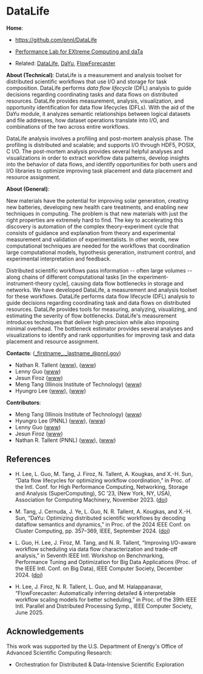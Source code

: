 <!-- -*-Mode: markdown;-*- -->
<!-- $Id$ -->


DataLife
=============================================================================

**Home**:
  - https://github.com/pnnl/DataLife
  
  - [Performance Lab for EXtreme Computing and daTa](https://github.com/perflab-exact)

  - Related: 
  [DataLife](https://github.com/pnnl/DataLife),
  [DaYu](https://github.com/pnnl/DaYu),
  [FlowForecaster](https://github.com/pnnl/FlowForecaster)


**About (Technical)**: 
DataLife is a measurement and analysis toolset for distributed
scientific workflows that use I/O and storage for task
composition. DataLife performs _data flow lifecycle_ (DFL) analysis to
guide decisions regarding coordinating tasks and data flows on
distributed resources. DataLife provides measurement, analysis,
visualization, and opportunity identification for data flow lifecycles
(DFLs). With the aid of the DaYu module, it analyzes semantic
relationships between logical datasets and file addresses, how dataset
operations translate into I/O, and combinations of the two across
entire workflows.

DataLife analysis involves a profiling and post-mortem analysis
phase. The profiling is distributed and scalable; and supports I/O
through HDF5, POSIX, C I/O.  The post-mortem analysis provides several
helpful analyses and visualizations in order to extract workflow data
patterns, develop insights into the behavior of data flows, and
identify opportunities for both users and I/O libraries to optimize
improving task placement and data placement and resource assignment.


**About (General)**: 

New materials have the potential for improving solar generation,
creating new batteries, developing new health care treatments, and
enabling new techniques in computing. The problem is that new
materials with just the right properties are extremely hard to
find. The key to accelerating this discovery is automation of the
complex theory-experiment cycle that consists of guidance and
explanation from theory and experimental measurement and validation of
experimentalists. In other words, new computational techniques are
needed for the workflows that coordination large computational models,
hypothesis generation, instrument control, and experimental
interpretation and feedback.

Distributed scientific workflows pass information -- often large
volumes -- along chains of different computational tasks [in the
experiment-instrument-theory cycle], causing data flow bottlenecks in
storage and networks. We have developed DataLife, a measurement and
analysis toolset for these workflows. DataLife performs data flow
lifecycle (DFL) analysis to guide decisions regarding coordinating
task and data flows on distributed resources. DataLife provides tools
for measuring, analyzing, visualizing, and estimating the severity of
flow bottlenecks. DataLife's measurement introduces techniques that
deliver high precision while also imposing minimal overhead. The
bottleneck estimator provides several analyses and visualizations to
identify and rank opportunities for improving task and data placement
and resource assignment.


**Contacts**: (_firstname_._lastname_@pnnl.gov)
  - Nathan R. Tallent ([www](https://hpc.pnnl.gov/people/tallent)), ([www](https://www.pnnl.gov/people/nathan-tallent))
  - Lenny Guo ([www](https://www.pnnl.gov/people/luanzheng-guo))
  - Jesun Firoz ([www](https://www.pnnl.gov/people/jesun-firoz))
  - Meng Tang (Illinois Institute of Technology) ([www](https://scholar.google.com/citations?user=KXC9NesAAAAJ&hl=en))
  - Hyungro Lee ([www](https://www.pnnl.gov/science/staff/staff_info.asp?staff_num=10843)), ([www](https://lee212.github.io/))


**Contributors**:
  - Meng Tang (Illinois Institute of Technology) ([www](https://scholar.google.com/citations?user=KXC9NesAAAAJ&hl=en))
  - Hyungro Lee (PNNL) ([www](https://www.pnnl.gov/science/staff/staff_info.asp?staff_num=10843)), ([www](https://lee212.github.io/))
  - Lenny Guo ([www](https://www.pnnl.gov/people/luanzheng-guo))
  - Jesun Firoz ([www](https://www.pnnl.gov/people/jesun-firoz))
  - Nathan R. Tallent (PNNL) ([www](https://hpc.pnnl.gov/people/tallent)), ([www](https://www.pnnl.gov/people/nathan-tallent))



References
-----------------------------------------------------------------------------

* H. Lee, L. Guo, M. Tang, J. Firoz, N. Tallent, A. Kougkas, and X.-H. Sun, “Data flow lifecycles for optimizing workflow coordination,” in Proc. of the Intl. Conf. for High Performance Computing, Networking, Storage and Analysis (SuperComputing), SC ’23, (New York, NY, USA), Association for Computing Machinery, November 2023. ([doi](https://doi.org/10.1145/3581784.3607104))

* M. Tang, J. Cernuda, J. Ye, L. Guo, N. R. Tallent, A. Kougkas, and X.-H. Sun, “DaYu: Optimizing distributed scientific workflows by decoding dataflow semantics and dynamics,” in Proc. of the 2024 IEEE Conf. on Cluster Computing, pp. 357–369, IEEE, September 2024. ([doi](https://doi.org/10.1109/CLUSTER59578.2024.00038))

* L. Guo, H. Lee, J. Firoz, M. Tang, and N. R. Tallent, “Improving I/O-aware workflow scheduling via data flow characterization and trade-off analysis,” in Seventh IEEE Intl. Workshop on Benchmarking, Performance Tuning and Optimization for Big Data Applications (Proc. of the IEEE Intl. Conf. on Big Data), IEEE Computer Society, December 2024.  ([doi](https://doi.org/10.1109/BigData62323.2024.10825855))

* H. Lee, J. Firoz, N. R. Tallent, L. Guo, and M. Halappanavar, “FlowForecaster: Automatically inferring detailed & interpretable workflow scaling models for better scheduling,” in Proc. of the 39th IEEE Intl. Parallel and Distributed Processing Symp., IEEE Computer Society, June 2025.
<!-- ([doi](https://doi.org/10.1145/3581784.3607104)) -->


Acknowledgements
-----------------------------------------------------------------------------

This work was supported by the U.S. Department of Energy's Office of
Advanced Scientific Computing Research:

- Orchestration for Distributed & Data-Intensive Scientific Exploration



